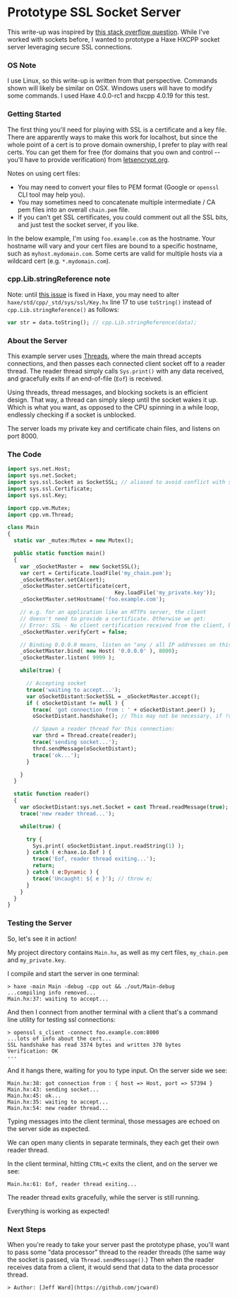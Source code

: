[tags]: / "server,multi-threading,hxcpp"

# Prototype SSL Socket Server

This write-up was inspired by [this stack overflow question](https://stackoverflow.com/questions/56418671/how-to-use-haxe-ssl-socket/56692779#56692779).
While I've worked with sockets before, I wanted to prototype a Haxe HXCPP socket server leveraging secure SSL connections.

### OS Note

I use Linux, so this write-up is written from that perspective. Commands shown will likely
be similar on OSX. Windows users will have to modify some commands. I used Haxe 4.0.0-rc1 and hxcpp
4.0.19 for this test.

### Getting Started

The first thing you'll need for playing with SSL is a certificate and a key file. There are
apparently ways to make this work for localhost, but since the whole point of a cert is to
prove domain ownership, I prefer to play with real certs. You
can get them for free (for domains that you own and control -- you'll have to provide verification)
from [letsencrypt.org](https://letsencrypt.org).

Notes on using cert files:
- You may need to convert your files to PEM format (Google or `openssl` CLI tool may help you).
- You may sometimes need to concatenate multiple intermediate / CA pem files into an overall `chain.pem` file.
- If you can't get SSL certificates, you could comment out all the SSL bits, and just test the
socket server, if you like.

In the below example, I'm using `foo.example.com` as the hostname. Your hostname will vary and
your cert files are bound to a specific hostname, such as `myhost.mydomain.com`. Some certs
are valid for multiple hosts via a wildcard cert (e.g. `*.mydomain.com`).

### cpp.Lib.stringReference note

Note: until [this issue](https://github.com/HaxeFoundation/haxe/issues/8457) is fixed in Haxe, you may need to alter `haxe/std/cpp/_std/sys/ssl/Key.hx` line 17 to use
`toString()` instead of `cpp.Lib.stringReference()` as follows:

```haxe
var str = data.toString(); // cpp.Lib.stringReference(data);
```

### About the Server

This example server uses [Threads](https://api.haxe.org/cpp/vm/Thread.html), where the main thread accepts
connections, and then passes each connected client socket off to a reader thread. The reader thread
simply calls `Sys.print()` with any data received, and gracefully exits if an end-of-file (`Eof`) is received.

Using threads, thread messages, and blocking sockets is an efficient design. That way, a thread can simply
sleep until the socket wakes it up. Which is what you want, as opposed to the CPU spinning in a while loop,
endlessly checking if a socket is unblocked.

The server loads my private key and certificate chain files, and listens on port 8000.

### The Code

```haxe
import sys.net.Host;
import sys.net.Socket;
import sys.ssl.Socket as SocketSSL; // aliased to avoid conflict with sys.net.Socket
import sys.ssl.Certificate;
import sys.ssl.Key;

import cpp.vm.Mutex;
import cpp.vm.Thread;

class Main
{
  static var _mutex:Mutex = new Mutex();

  public static function main()
  {
    var _oSocketMaster =  new SocketSSL();
    var cert = Certificate.loadFile('my_chain.pem');
    _oSocketMaster.setCA(cert);
    _oSocketMaster.setCertificate(cert, 
                                  Key.loadFile('my_private.key'));
    _oSocketMaster.setHostname('foo.example.com');

    // e.g. for an application like an HTTPs server, the client
    // doesn't need to provide a certificate. Otherwise we get:
    // Error: SSL - No client certification received from the client, but required by the authentication mode
    _oSocketMaster.verifyCert = false;

    // Binding 0.0.0.0 means, listen on "any / all IP addresses on this host"
    _oSocketMaster.bind( new Host( '0.0.0.0' ), 8000);
    _oSocketMaster.listen( 9999 );

    while(true) {

      // Accepting socket
      trace('waiting to accept...');
      var oSocketDistant:SocketSSL = _oSocketMaster.accept();
      if ( oSocketDistant != null ) {
        trace( 'got connection from : ' + oSocketDistant.peer() );
        oSocketDistant.handshake(); // This may not be necessary, if !verifyCert

        // Spawn a reader thread for this connection:
        var thrd = Thread.create(reader);
        trace('sending socket...');
        thrd.sendMessage(oSocketDistant);
        trace('ok...');
      }

    }
  }

  static function reader()
  {
    var oSocketDistant:sys.net.Socket = cast Thread.readMessage(true);
    trace('new reader thread...');

    while(true) {

      try {
        Sys.print( oSocketDistant.input.readString(1) );
      } catch ( e:haxe.io.Eof ) {
        trace('Eof, reader thread exiting...');
        return;
      } catch ( e:Dynamic ) {
        trace('Uncaught: ${ e }'); // throw e;
      }
    }
  }
}
```

### Testing the Server

So, let's see it in action!

My project directory contains `Main.hx`, as well as my cert files, `my_chain.pem` and `my_private.key`.

I compile and start the server in one terminal:

```
> haxe -main Main -debug -cpp out && ./out/Main-debug
...compiling info removed...
Main.hx:37: waiting to accept...
```

And then I connect from another terminal with a client that's a command line utility for testing ssl connections:

```
> openssl s_client -connect foo.example.com:8000
...lots of info about the cert...
SSL handshake has read 3374 bytes and written 370 bytes
Verification: OK
---
```

And it hangs there, waiting for you to type input. On the server side we see:

```
Main.hx:38: got connection from : { host => Host, port => 57394 }
Main.hx:43: sending socket...
Main.hx:45: ok...
Main.hx:35: waiting to accept...
Main.hx:54: new reader thread...
```

Typing messages into the client terminal, those messages are echoed on the server side as expected.

We can open many clients in separate terminals, they each get their own reader thread.

In the client terminal, hitting `CTRL+C` exits the client, and on the server we see:

```
Main.hx:61: Eof, reader thread exiting...
```

The reader thread exits gracefully, while the server is still running.

Everything is working as expected!

### Next Steps

When you're ready to take your server past the prototype phase, you'll want to pass some "data processor"
thread to the reader threads (the same way the socket is passed, via `Thread.sendMessage()`.) Then when
the reader receives data from a client, it would send that data to the data processor thread.

```
> Author: [Jeff Ward](https://github.com/jcward)
